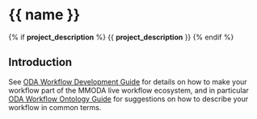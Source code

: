 # {{ name }}
{% if __project_description__ %}
{{ __project_description__ }}
{% endif %}
## Introduction

See [ODA Workflow Development Guide](https://odahub.io/docs/guide-development/) for details on how to make your workflow part of the MMODA live workflow ecosystem, and in particular [ODA Workflow Ontology Guide](https://odahub.io/docs/guide-ontology/) for suggestions on how to describe your workflow in common terms.
